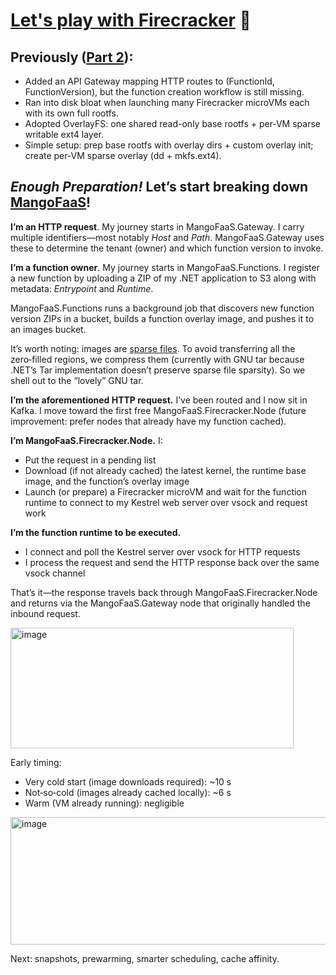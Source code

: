 # [Let's play with Firecracker](https://github.com/aarani/MangoFaaS) 🧨

## Previously ([Part 2](https://github.com/aarani/aarani/blob/master/boring/firecracker-experiments-02.md)):

- Added an API Gateway mapping HTTP routes to (FunctionId, FunctionVersion), but the function creation workflow is still missing.
- Ran into disk bloat when launching many Firecracker microVMs each with its own full rootfs.
- Adopted OverlayFS: one shared read-only base rootfs + per‑VM sparse writable ext4 layer.
- Simple setup: prep base rootfs with overlay dirs + custom overlay init; create per‑VM sparse overlay (dd + mkfs.ext4).

## *Enough Preparation!* Let’s start breaking down [MangoFaaS](https://github.com/aarani/MangoFaaS)!

**I’m an HTTP request**. My journey starts in MangoFaaS.Gateway. I carry multiple identifiers—most notably *Host* and *Path*. MangoFaaS.Gateway uses these to determine the tenant (owner) and which function version to invoke.

**I’m a function owner**. My journey starts in MangoFaaS.Functions. I register a new function by uploading a ZIP of my .NET application to S3 along with metadata: *Entrypoint* and *Runtime*.

MangoFaaS.Functions runs a background job that discovers new function version ZIPs in a bucket, builds a function overlay image, and pushes it to an images bucket.

It’s worth noting: images are [sparse files](https://en.wikipedia.org/wiki/Sparse_file). To avoid transferring all the zero‑filled regions, we compress them (currently with GNU tar because .NET’s Tar implementation doesn’t preserve sparse file sparsity). So we shell out to the “lovely” GNU tar.

**I’m the aforementioned HTTP request.** I’ve been routed and I now sit in Kafka. I move toward the first free MangoFaaS.Firecracker.Node (future improvement: prefer nodes that already have my function cached).

**I’m MangoFaaS.Firecracker.Node.** I:
- Put the request in a pending list
- Download (if not already cached) the latest kernel, the runtime base image, and the function’s overlay image
- Launch (or prepare) a Firecracker microVM and wait for the function runtime to connect to my Kestrel web server over vsock and request work

**I’m the function runtime to be executed.**
- I connect and poll the Kestrel server over vsock for HTTP requests
- I process the request and send the HTTP response back over the same vsock channel

That’s it—the response travels back through MangoFaaS.Firecracker.Node and returns via the MangoFaaS.Gateway node that originally handled the inbound request.

<img width="453" height="193" alt="image" src="https://github.com/user-attachments/assets/54072e49-4a4a-46f0-a3e4-655a1da29d67" />

Early timing:
- Very cold start (image downloads required): ~10 s
- Not‑so‑cold (images already cached locally): ~6 s
- Warm (VM already running): negligible

<img width="1851" height="204" alt="image" src="https://github.com/user-attachments/assets/8c4bb305-2bbe-42f2-a9cf-df6d95e139d3" />

Next: snapshots, prewarming, smarter scheduling, cache affinity.
